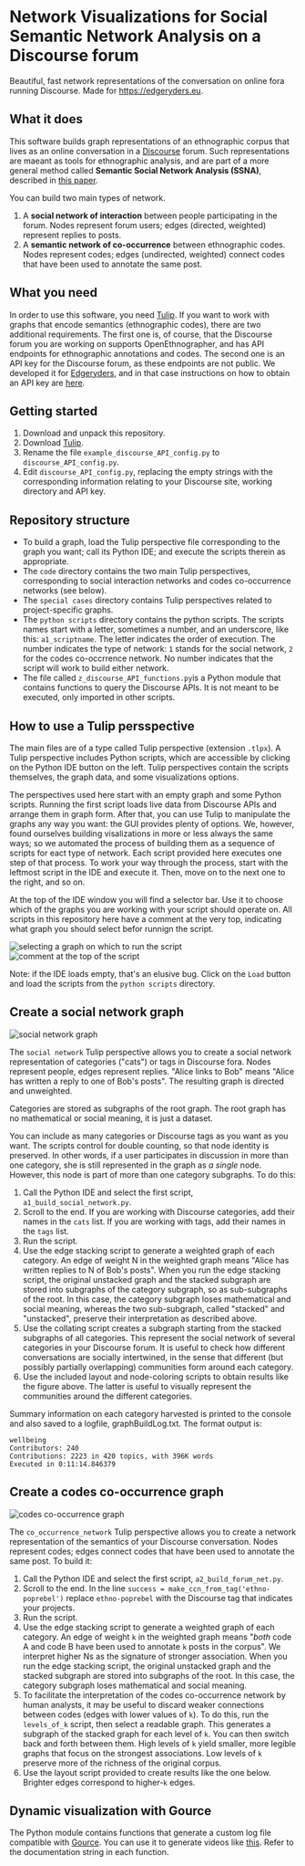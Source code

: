 # Network Visualizations for Social Semantic Network Analysis on a Discourse forum


Beautiful, fast network representations of the conversation on online fora running Discourse. Made for https://edgeryders.eu. 

## What it does

This software builds graph representations of an ethnographic corpus that lives as an online conversation in a [Discourse](https://discourse.org) forum. Such representations are maeant as tools for ethnographic analysis, and are part of a more general method called **Semantic Social Network Analysis (SSNA)**, described in [this paper](https://doi.org/10.1177%2F1525822X20908236). 

You can build two main types of network. 

1. A **social network of interaction** between people participating in the forum. Nodes represent forum users; edges (directed, weighted) represent replies to posts.
2. A **semantic network of co-occurrence** between ethnographic codes. Nodes represent codes; edges (undirected, weighted) connect codes that have been used to annotate the same post. 


## What you need

In order to use this software, you need [Tulip](https://tulip.labri.fr/TulipDrupal/). If you want to work with graphs that encode semantics (ethnographic codes), there are two additional requirements. The first one is, of course, that the Discourse forum you are working on supports OpenEthnographer, and has API endpoints for ethnographic annotations and codes. The second one is an API key for the Discourse forum, as these endpoints are not public. We developed it  for [Edgeryders](https://edgeryders.eu), and in that case instructions on how to obtain an API key are [here](https://edgeryders.eu/t/using-the-edgeryders-eu-apis/7904).  

## Getting started 

1. Download and unpack this repository. 
2. Download [Tulip](https://tulip.labri.fr/TulipDrupal/).
3. Rename the file `example_discourse_API_config.py` to `discourse_API_config.py`. 
4. Edit `discourse_API_config.py`, replacing the empty strings with the corresponding information relating to your Discourse site, working directory and API key. 


## Repository structure

* To build a graph, load the Tulip perspective file corresponding to the graph you want; call its Python IDE; and execute the scripts therein as appropriate. 
* The `code` directory contains the two main Tulip perspectives, corresponding to social interaction networks and codes co-occurrence networks (see below).
* The `special cases` directory contains Tulip perspectives related to project-specific graphs. 
* The `python scripts` directory contains the python scripts. The scripts names start with a letter, sometimes a number, and an underscore, like this: `a1_scriptname`. The letter indicates the order of execution. The number indicates the type of network: `1` stands for the social network, `2` for the codes co-occrrence network. No number indicates that the script will work to build either network. 
* The file called `z_discourse_API_functions.py`is a Python module that contains functions to query the Discourse APIs. It is not meant to be executed, only imported in other scripts.


## How to use a Tulip persspective

The main files are of a type called Tulip perspective (extension `.tlpx`). A Tulip perspective includes Python scripts, which are accessible by clicking on the Python IDE button on the left. Tulip perspectives contain the scripts themselves, the graph data, and some visualizations options. 

The perspectives used here start with an empty graph and some Python scripts. Running the first script loads live data from Discourse APIs and arrange them in graph form. After that, you can use Tulip to manipulate the graphs any way you want: the GUI provides plenty of options. We, however, found ourselves building visalizations in more or less always the same ways; so we automated the process of building them as a sequence of scripts for eact type of network. Each script provided here executes one step of that process. To work your way through the process, start with the leftmost script in the IDE and execute it. Then, move on to the next one to the right, and so on. 

At the top of the IDE window you will find a selector bar. Use it to choose which of the graphs you are working with your script should operate on. All scripts in this repository here have a comment at the very top, indicating what graph you should select befor runnign the script.

![selecting a graph on which to run the script](https://github.com/edgeryders/network-viz-for-ssna/blob/master/pictures/graph_select_bar.jpg)
![comment at the top of the script](https://github.com/edgeryders/network-viz-for-ssna/blob/master/pictures/comment_top.jpg)

Note: if the IDE loads empty, that's an elusive bug. Click on the `Load` button and load the scripts from the `python scripts` directory.

## Create a social network graph

![social network graph](https://github.com/edgeryders/network-viz-for-ssna/blob/master/pictures/social_network_3_categories.png)

The `social network` Tulip perspective allows you to create a social network representation of categories ("cats") or tags in Discourse fora. Nodes represent people, edges represent replies. "Alice links to Bob" means "Alice has written a reply to one of Bob's posts". The resulting graph is directed and unweighted.

Categories are stored as subgraphs of the root graph. The root graph has no mathematical or social meaning, it is just a dataset. 

You can include as many categories or Discourse tags as you want as you want. The scripts control for double counting, so that node identity is preserved. In other words, if a user participates in discussion in more than one category, she is still represented in the graph as *a single* node. However, this node is part of more than one category subgraphs. To do this:

1. Call the Python IDE and select the first script, `a1_build_social_network.py`. 
2. Scroll to the end. If you are working with Discourse categories, add their names in the `cats` list. If you are working with tags, add their names in the `tags` list. 
3. Run the script.
4. Use the edge stacking script to generate a weighted graph of each category. An edge of weight N in the weighted graph means "Alice has written replies to N of Bob's posts". When you run the edge stacking script, the original unstacked graph and the stacked subgraph are stored into subgraphs of the category subgraph, so as sub-subgraphs of the root. In this case, the category subgraph loses mathematical and social meaning, whereas the two sub-subgraph, called "stacked" and "unstacked", preserve their interpretation as described above. 
5. Use the collating script creates a subgraph starting from the stacked subgraphs of all categories. This represent the social network of several categories in your Discourse forum. It is useful to check how different conversations are socially intertwined, in the sense that different (but possibly partially overlapping) communities form around each category. 
6. Use the included layout and node-coloring scripts to obtain results like the figure above. The latter is useful to visually represent the communities around the different categories. 

Summary information on each category harvested is printed to the console and also saved to a logfile, graphBuildLog.txt. The format output is:

	wellbeing
	Contributors: 240
	Contributions: 2223 in 420 topics, with 396K words
	Executed in 0:11:14.846379

## Create a codes co-occurrence graph

![codes co-occurrence graph](https://github.com/edgeryders/network-viz-for-ssna/blob/master/pictures/codes_co-occurrence_network.png)

The `co_occurrence_network` Tulip perspective allows you to create a network representation of the semantics of your Discourse conversation. Nodes represent codes; edges connect codes that have been used to annotate the same post. To build it:

1. Call the Python IDE and select the first script, `a2_build_forum_net.py`. 
2. Scroll to the end. In the line `success = make_ccn_from_tag('ethno-poprebel')` replace `ethno-poprebel` with the Discourse tag that indicates your projects.
3. Run the script. 
4. Use the edge stacking script to generate a weighted graph of each category. An edge of weight `k` in the weighted graph means "*both* code A and code B have been used to annotate `k` posts in the corpus". We interpret higher Ns as the signature of stronger association. When you run the edge stacking script, the original unstacked graph and the stacked subgraph are stored into subgraphs of the root. In this case, the category subgraph loses mathematical and social meaning. 
5. To facilitate the interpretation of the codes co-occurrence network by human analysts, it may be useful to discard weaker connections between codes (edges with lower values of `k`). To do this, run the `levels_of_k` script, then select a readable graph. This generates a subgraph of the stacked graph for each level of `k`. You can then switch back and forth between them. High levels of `k` yield smaller, more legible graphs that focus on the strongest associations. Low levels of `k` preserve more of the richness of the original corpus.
5. Use the layout script provided to create results like the one below. Brighter edges correspond to higher-`k` edges. 



## Dynamic visualization with Gource

The Python module contains functions that generate a custom log file compatible with [Gource](https://gource.io). You can use it to generate videos like [this](https://youtu.be/0uYQZbfFmlA). Refer to the documentation string in each function. 





